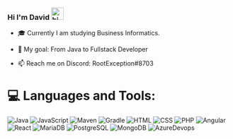 ### Hi I'm David <img src="https://user-images.githubusercontent.com/1303154/88677602-1635ba80-d120-11ea-84d8-d263ba5fc3c0.gif" width="28px" alt="hi">

- 🎓 Currently I am studying Business Informatics.

- 🥅 My goal: From Java to Fullstack Developer

- 📫 Reach me on Discord: RootException#8703


# 💻 Languages and Tools:
![Java](https://img.shields.io/badge/java-%23ED8B00.svg?style=for-the-badge&logo=java&logoColor=white) ![JavaScript](https://img.shields.io/badge/JavaScript-0?color=yellow&style=for-the-badge&logo=javascript&logoColor=white) ![Maven](https://img.shields.io/badge/Apache%20Maven-C71A36?style=for-the-badge&logo=Apache%20Maven&logoColor=white) ![Gradle](https://img.shields.io/badge/Gradle-02303A.svg?style=for-the-badge&logo=Gradle&logoColor=white) ![HTML](https://img.shields.io/badge/HTML-0?color=important&style=for-the-badge&logo=HTML5&logoColor=white) ![CSS](https://img.shields.io/badge/CSS-0?color=blue&style=for-the-badge&logo=CSS3&logoColor=white) ![PHP](https://img.shields.io/badge/PHP-0?color=lightgrey&style=for-the-badge&logo=PHP&logoColor=white) ![Angular](https://img.shields.io/badge/Angular-C71A36?style=for-the-badge&logo=angular&logoColor=white) ![React](https://img.shields.io/badge/react-%230095D5.svg?style=for-the-badge&logo=react&logoColor=white) ![MariaDB](https://img.shields.io/badge/MariaDB-003545?style=for-the-badge&logo=mariadb&logoColor=white) ![PostgreSQL](https://img.shields.io/badge/PostgreSQL-003545?style=for-the-badge&logo=postgresql&logoColor=white) ![MongoDB](https://img.shields.io/badge/MongoDB-%234ea94b.svg?style=for-the-badge&logo=mongodb&logoColor=white) ![AzureDevops](https://img.shields.io/badge/Azure%2DevOps-0.svg?color=blue&style=for-the-badge&logo=azuredevops&logoColor=white)
